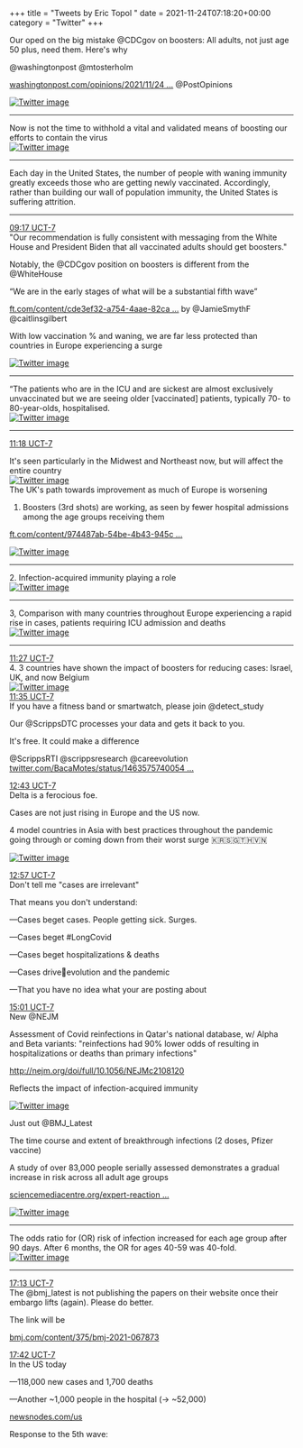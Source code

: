 +++
title = "Tweets by Eric Topol " 
date = 2021-11-24T07:18:20+00:00
category = "Twitter"
+++
<div class="thread"> 
<div class="thread-content"> 
Our oped on the big mistake @CDCgov on boosters: All adults, not just age 50 plus, need them. Here's why

@washingtonpost @mtosterholm 

<a href="https://www.washingtonpost.com/opinions/2021/11/24/cdc-got-it-wrong-it-should-have-urged-all-adults-get-covid-19-booster-shots/" target="_blank" rel="noreferer">washingtonpost.com/opinions/2021/11/24 ...</a> 
 @PostOpinions </div> 
<a href="/twitter/erictopol/images/FE99A3jVIAcqHwL.jpg"  ><img src="/twitter/erictopol/images/FE99A3jVIAcqHwL.jpg" alt="Twitter image" ></img></a><hr><div class="thread-content"> 
Now is not the time to withhold a vital and validated means of boosting our efforts to contain the virus </div> 
<a href="/twitter/erictopol/images/FE997TuVQAQpwF5.jpg"  ><img src="/twitter/erictopol/images/FE997TuVQAQpwF5.jpg" alt="Twitter image" ></img></a><hr><div class="thread-content"> 
Each day in the United States, the number of people with waning immunity greatly exceeds those who are getting newly vaccinated. Accordingly, rather than building our wall of population immunity, the United States is suffering attrition.</div> 
<hr><div class="profile"> 
<a href="https://twitter.com/erictopol/status/1463542392678600705" target="_blank" rel="noreferer">09:17 UCT-7</a> 
</div> 
<div class="content"> 
"Our recommendation is fully consistent with messaging from the White House and President Biden that all vaccinated adults should get boosters."

Notably, the @CDCgov position on boosters is different from the @WhiteHouse</div> 
</div> 
<div class="thread"> 
<div class="thread-content"> 
“We are in the early stages of what will be a substantial fifth wave”

<a href="https://www.ft.com/content/cde3ef32-a754-4aae-82ca-7d8153af51b7" target="_blank" rel="noreferer">ft.com/content/cde3ef32-a754-4aae-82ca ...</a> 
  by @JamieSmythF @caitlinsgilbert

With low vaccination % and waning, we are far less protected than countries in Europe experiencing a  surge </div> 
<a href="/twitter/erictopol/images/FE9xzEIUcAYd69Y.jpg"  ><img src="/twitter/erictopol/images/FE9xzEIUcAYd69Y.jpg" alt="Twitter image" ></img></a><hr><div class="thread-content"> 
“The patients who are in the ICU and are sickest are almost exclusively unvaccinated but we are seeing older [vaccinated] patients, typically 70- to 80-year-olds, hospitalised. </div> 
<a href="/twitter/erictopol/images/FE91Na8VkAwXp9V.jpg"  ><img src="/twitter/erictopol/images/FE91Na8VkAwXp9V.jpg" alt="Twitter image" ></img></a><hr><div class="profile"> 
<a href="https://twitter.com/erictopol/status/1463572820722536454" target="_blank" rel="noreferer">11:18 UCT-7</a> 
</div> 
<div class="content"> 
It's seen particularly in the Midwest and Northeast now, but will affect the entire country </div> 
<a href="/twitter/erictopol/images/FE-newxUUAI2A8z.jpg"  ><img src="/twitter/erictopol/images/FE-newxUUAI2A8z.jpg" alt="Twitter image" ></img></a></div> 
<div class="thread"> 
<div class="thread-content"> 
The UK's path towards improvement as much of Europe is worsening

1. Boosters (3rd shots) are working, as seen by fewer hospital admissions among the age groups receiving them

<a href="https://www.ft.com/content/974487ab-54be-4b43-945c-597277aa1292" target="_blank" rel="noreferer">ft.com/content/974487ab-54be-4b43-945c ...</a> 
 </div> 
<a href="/twitter/erictopol/images/FE8PTc8UUAAY_FI.jpg"  ><img src="/twitter/erictopol/images/FE8PTc8UUAAY_FI.jpg" alt="Twitter image" ></img></a><hr><div class="thread-content"> 
2. Infection-acquired immunity playing a role </div> 
<a href="/twitter/erictopol/images/FE8PpHaUYAU7DhV.jpg"  ><img src="/twitter/erictopol/images/FE8PpHaUYAU7DhV.jpg" alt="Twitter image" ></img></a><hr><div class="thread-content"> 
3, Comparison with many countries throughout Europe experiencing a rapid rise in cases, patients requiring ICU admission and deaths </div> 
<a href="/twitter/erictopol/images/FE8QOkiUcAMSoMs.jpg"  ><img src="/twitter/erictopol/images/FE8QOkiUcAMSoMs.jpg" alt="Twitter image" ></img></a><hr><div class="profile"> 
<a href="https://twitter.com/erictopol/status/1463575134443229184" target="_blank" rel="noreferer">11:27 UCT-7</a> 
</div> 
<div class="content"> 
4. 3 countries have shown the impact of boosters for reducing cases: Israel, UK, and now Belgium </div> 
<a href="/twitter/erictopol/images/FE-pr_jUYAA_76P.jpg"  ><img src="/twitter/erictopol/images/FE-pr_jUYAA_76P.jpg" alt="Twitter image" ></img></a></div> 
<div class="tweet"> 
<div class="profile"> 
<a href="https://twitter.com/erictopol/status/1463577147314872320" target="_blank" rel="noreferer">11:35 UCT-7</a> 
</div> 
<div class="content"> 
If you have a fitness band or smartwatch, please join @detect_study 

Our @ScrippsDTC processes your data and gets it back to you.

It's free. It could make a difference

@ScrippsRTI @scrippsresearch @careevolution <a href="https://twitter.com/BacaMotes/status/1463575740054597634" target="_blank" rel="noreferer">twitter.com/BacaMotes/status/1463575740054 ...</a> 
</div> 
</div> 
<div class="tweet"> 
<div class="profile"> 
<a href="https://twitter.com/erictopol/status/1463594242798882817" target="_blank" rel="noreferer">12:43 UCT-7</a> 
</div> 
<div class="content"> 
Delta is a ferocious foe.

Cases are not just rising in Europe and the US now. 

4 model countries in Asia with best practices throughout the pandemic going through or coming down from their worst surge 🇰🇷🇸🇬🇹🇭🇻🇳 </div> 
<a href="/twitter/erictopol/images/FE-6kDhVUAEs-dP.jpg"  ><img src="/twitter/erictopol/images/FE-6kDhVUAEs-dP.jpg" alt="Twitter image" ></img></a></div> 
<div class="tweet"> 
<div class="profile"> 
<a href="https://twitter.com/erictopol/status/1463597591439060995" target="_blank" rel="noreferer">12:57 UCT-7</a> 
</div> 
<div class="content"> 
Don't tell me "cases are irrelevant"

That means you don't understand:

—Cases beget cases. People getting sick. Surges.   

—Cases beget #LongCovid 

—Cases beget hospitalizations &amp; deaths

—Cases drive🦠evolution and the pandemic

—That you have no idea what your are posting about</div> 
</div> 
<div class="tweet"> 
<div class="profile"> 
<a href="https://twitter.com/erictopol/status/1463628744707477516" target="_blank" rel="noreferer">15:01 UCT-7</a> 
</div> 
<div class="content"> 
New @NEJM

Assessment of Covid reinfections in Qatar's national database, w/ Alpha and Beta variants: "reinfections had 90% lower odds of resulting in hospitalizations or deaths than primary infections"

<a href="http://www.nejm.org/doi/full/10.1056/NEJMc2108120" target="_blank" rel="noreferer">http://nejm.org/doi/full/10.1056/NEJMc2108120</a> 


Reflects the impact of infection-acquired immunity </div> 
<a href="/twitter/erictopol/images/FE_VPa9UYAIaeUY.jpg"  ><img src="/twitter/erictopol/images/FE_VPa9UYAIaeUY.jpg" alt="Twitter image" ></img></a></div> 
<div class="thread"> 
<div class="thread-content"> 
Just out @BMJ_Latest

The time course and extent of breakthrough infections  (2 doses, Pfizer vaccine)

A study of over 83,000 people serially assessed demonstrates a gradual increase in risk across all adult age groups 

<a href="https://www.sciencemediacentre.org/expert-reaction-to-study-looking-at-covid-infection-risk-as-time-increases-after-second-pfizer-vaccine-dose-in-israel/" target="_blank" rel="noreferer">sciencemediacentre.org/expert-reaction ...</a> 
 </div> 
<a href="/twitter/erictopol/images/FE_mgsBVEAMi_hg.jpg"  ><img src="/twitter/erictopol/images/FE_mgsBVEAMi_hg.jpg" alt="Twitter image" ></img></a><hr><div class="thread-content"> 
The odds ratio for (OR) risk of infection increased for each age group after 90 days. After 6 months, the OR for ages 40-59 was 40-fold. </div> 
<a href="/twitter/erictopol/images/FE_mjoZVUAMSop2.jpg"  ><img src="/twitter/erictopol/images/FE_mjoZVUAMSop2.jpg" alt="Twitter image" ></img></a><hr><div class="profile"> 
<a href="https://twitter.com/erictopol/status/1463662019312189442" target="_blank" rel="noreferer">17:13 UCT-7</a> 
</div> 
<div class="content"> 
The @bmj_latest is not publishing the papers on their website once their embargo lifts (again). Please do better.

The link will be

<a href="https://www.bmj.com/content/375/bmj-2021-067873" target="_blank" rel="noreferer">bmj.com/content/375/bmj-2021-067873</a> 
</div> 
</div> 
<div class="tweet"> 
<div class="profile"> 
<a href="https://twitter.com/erictopol/status/1463669302914019328" target="_blank" rel="noreferer">17:42 UCT-7</a> 
</div> 
<div class="content"> 
In the US today

—118,000 new cases and 1,700 deaths

—Another ~1,000 people in the hospital (-&gt; ~52,000)

<a href="https://newsnodes.com/us" target="_blank" rel="noreferer">newsnodes.com/us</a> 


Response to the 5th wave:</div> 
</div> 



